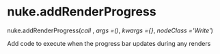 # nuke.addRenderProgress
nuke.addRenderProgress(_call_ , _args =()_, _kwargs ={}_, _nodeClass ='Write'_)

Add code to execute when the progress bar updates during any renders